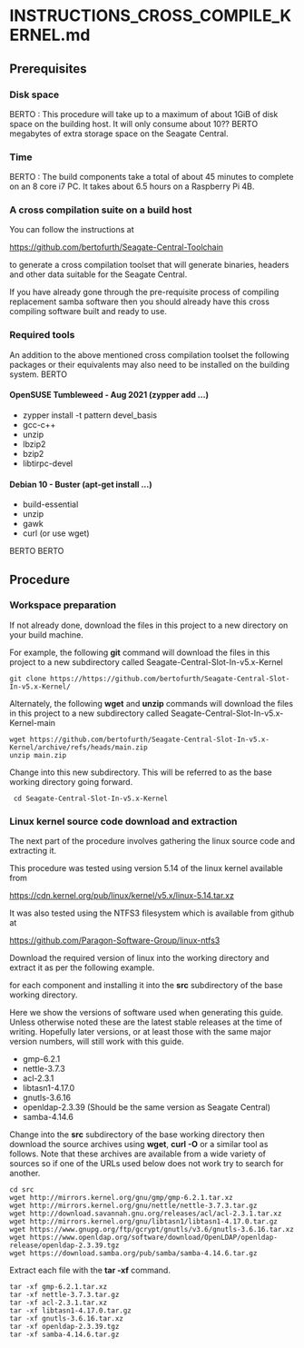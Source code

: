 # INSTRUCTIONS_CROSS_COMPILE_KERNEL.md



## Prerequisites
### Disk space
BERTO : This procedure will take up to a maximum of about 1GiB of disk space
on the building host. It will only consume about 10?? BERTO megabytes of extra 
storage space on the Seagate Central.

### Time
BERTO : The build components take a total of about 45 minutes to complete on an 
8 core i7 PC. It takes about 6.5 hours on a Raspberry Pi 4B.

### A cross compilation suite on a build host
You can follow the instructions at

https://github.com/bertofurth/Seagate-Central-Toolchain

to generate a cross compilation toolset that will generate binaries,
headers and other data suitable for the Seagate Central.

If you have already gone through the pre-requisite process of compiling
replacement samba software then you should already have this cross
compiling software built and ready to use.

### Required tools
An addition to the above mentioned cross compilation toolset the following
packages or their equivalents may also need to be installed on  the building
system.
BERTO
#### OpenSUSE Tumbleweed - Aug 2021 (zypper add ...)
* zypper install -t pattern devel_basis
* gcc-c++
* unzip
* lbzip2
* bzip2
* libtirpc-devel

#### Debian 10 - Buster (apt-get install ...)
* build-essential
* unzip
* gawk
* curl (or use wget)

BERTO BERTO

## Procedure
### Workspace preparation
If not already done, download the files in this project to a 
new directory on your build machine. 

For example, the following **git** command will download the 
files in this project to a new subdirectory called 
Seagate-Central-Slot-In-v5.x-Kernel

    git clone https://https://github.com/bertofurth/Seagate-Central-Slot-In-v5.x-Kernel/
    
Alternately, the following **wget** and **unzip** commands will 
download the files in this project to a new subdirectory called
Seagate-Central-Slot-In-v5.x-Kernel-main

    wget https://github.com/bertofurth/Seagate-Central-Slot-In-v5.x-Kernel/archive/refs/heads/main.zip
    unzip main.zip

Change into this new subdirectory. This will be referred to as 
the base working directory going forward.

     cd Seagate-Central-Slot-In-v5.x-Kernel

### Linux kernel source code download and extraction
The next part of the procedure involves gathering the linux source code
and extracting it.

This procedure was tested using version 5.14 of the linux kernel available
from

https://cdn.kernel.org/pub/linux/kernel/v5.x/linux-5.14.tar.xz

It was also tested using the NTFS3 filesystem which is available
from github at

https://github.com/Paragon-Software-Group/linux-ntfs3

Download the required version of linux into the working directory and
extract it as per the following example.



for each component and installing it into the **src** subdirectory of
the base working directory.

Here we show the versions of software used when generating this guide.
Unless otherwise noted these are the latest stable releases at the
time of writing. Hopefully later versions, or at least those with
the same major version numbers, will still work with this guide.

* gmp-6.2.1
* nettle-3.7.3
* acl-2.3.1
* libtasn1-4.17.0
* gnutls-3.6.16
* openldap-2.3.39 (Should be the same version as Seagate Central)
* samba-4.14.6

Change into the **src** subdirectory of the base working directory
then download the source archives using **wget**, **curl -O** or a 
similar tool as follows. Note that these archives are available from 
a wide variety of sources so if one of the URLs used below does not 
work try to search for another.

    cd src
    wget http://mirrors.kernel.org/gnu/gmp/gmp-6.2.1.tar.xz
    wget http://mirrors.kernel.org/gnu/nettle/nettle-3.7.3.tar.gz
    wget http://download.savannah.gnu.org/releases/acl/acl-2.3.1.tar.xz
    wget http://mirrors.kernel.org/gnu/libtasn1/libtasn1-4.17.0.tar.gz   
    wget https://www.gnupg.org/ftp/gcrypt/gnutls/v3.6/gnutls-3.6.16.tar.xz
    wget https://www.openldap.org/software/download/OpenLDAP/openldap-release/openldap-2.3.39.tgz
    wget https://download.samba.org/pub/samba/samba-4.14.6.tar.gz

Extract each file with the **tar -xf** command.

    tar -xf gmp-6.2.1.tar.xz 
    tar -xf nettle-3.7.3.tar.gz  
    tar -xf acl-2.3.1.tar.xz
    tar -xf libtasn1-4.17.0.tar.gz
    tar -xf gnutls-3.6.16.tar.xz
    tar -xf openldap-2.3.39.tgz
    tar -xf samba-4.14.6.tar.gz


